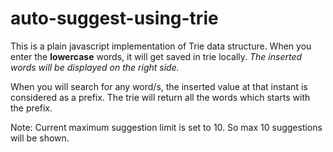 # auto-suggest-using-trie

This is a plain javascript implementation of Trie data structure.
When you enter the **lowercase** words, it will get saved in trie locally. 
*The inserted words will be displayed on the right side.*

When you will search for any word/s, the inserted value at that instant is considered as a prefix.
The trie will return all the words which starts with the prefix. 

Note: Current maximum suggestion limit is set to 10. So max 10 suggestions will be shown.
